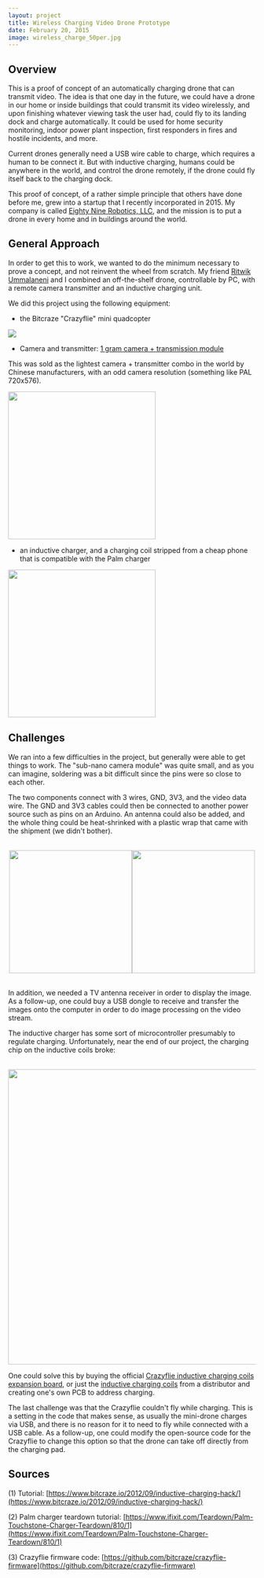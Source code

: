 ```yaml
---
layout: project
title: Wireless Charging Video Drone Prototype
date: February 20, 2015
image: wireless_charge_50per.jpg
---
```


## Overview
This is a proof of concept of an automatically charging drone that can transmit video. The idea is that one day in the future, we could have a drone in our home or inside buildings that could transmit its video wirelessly, and upon finishing whatever viewing task the user had, could fly to its landing dock and charge automatically. It could be used for home security monitoring, indoor power plant inspection, first responders in fires and hostile incidents, and more.

Current drones generally need a USB wire cable to charge, which requires a human to be connect it. But with inductive charging, humans could be anywhere in the world, and control the drone remotely, if the drone could fly itself back to the charging dock. 

This proof of concept, of a rather simple principle that others have done before me, grew into a startup that I recently incorporated in 2015. My company is called [Eighty Nine Robotics, LLC](http://www.eightyninerobotics.com), and the mission is to put a drone in every home and in buildings around the world. 


## General Approach

In order to get this to work, we wanted to do the minimum necessary to prove a concept, and not reinvent the wheel from scratch. My friend [Ritwik Ummalaneni](http://www.ritwiku.com) and I combined an off-the-shelf drone, controllable by PC, with a remote camera transmitter and an inductive charging unit. 


We did this project using the following equipment:

- the Bitcraze "Crazyflie" mini quadcopter

<img src="../../public/images/crazyflie_50per.jpg"> 

<br/>

- Camera and transmitter: [1 gram camera + transmission module](http://www.fpvhobby.com/143-sub-nano-combo-set.html)

This was sold as the lightest camera + transmitter combo in the world by Chinese manufacturers, with an odd camera resolution (something like PAL 720x576).

<img src="http://www.fpvhobby.com/img/p/143-353-large.jpg" width="300">

<br/>

- an inductive charger, and a charging coil stripped from a cheap phone that is compatible with the Palm charger

<img src="../../public/images/palm_charger.jpg" width="300">


## Challenges
We ran into a few difficulties in the project, but generally were able to get things to work. The "sub-nano camera module" was quite small, and as you can imagine, soldering was a bit difficult since the pins were so close to each other. 

The two components connect with 3 wires, GND, 3V3, and the video data wire. The GND and 3V3 cables could then be connected to another power source such as pins on an Arduino. An antenna could also be added, and the whole thing could be heat-shrinked with a plastic wrap that came with the shipment (we didn't bother).

<br/>

<center><img src="http://www.fpvhobby.com/img/p/143-354-thickbox.jpg" width="250"><img src="http://www.fpvhobby.com/img/p/143-380-thickbox.jpg" width="250"></center>

<br/>

In addition, we needed a TV antenna receiver in order to display the image. As a follow-up, one could buy a USB dongle to receive and transfer the images onto the computer in order to do image processing on the video stream.

The inductive charger has some sort of microcontroller presumably to regulate charging. Unfortunately, near the end of our project, the charging chip on the inductive coils broke: 

<br/>

<img src="../../public/images/crazyflie_broken_25per.jpg" width="600">

<br/>

One could solve this by buying the official [Crazyflie inductive charging coils expansion board](http://www.seeedstudio.com/depot/Crazyflie-20-Qi-inductive-charging-expansion-board-p-2112.html), or just the [inductive charging coils](http://www.digikey.com/product-search/en/inductors-coils-chokes/wireless-charging-coils/197928?WT.srch=1) from a distributor and creating one's own PCB to address charging.

The last challenge was that the Crazyflie couldn't fly while charging. This is a setting in the code that makes sense, as usually the mini-drone charges via USB, and there is no reason for it to need to fly while connected with a USB cable. As a follow-up, one could modify the open-source code for the Crazyflie to change this option so that the drone can take off directly from the charging pad.


## Sources
(1) Tutorial: [https://www.bitcraze.io/2012/09/inductive-charging-hack/](https://www.bitcraze.io/2012/09/inductive-charging-hack/)

(2) Palm charger teardown tutorial: [https://www.ifixit.com/Teardown/Palm-Touchstone-Charger-Teardown/810/1](https://www.ifixit.com/Teardown/Palm-Touchstone-Charger-Teardown/810/1)

(3) Crazyflie firmware code: [https://github.com/bitcraze/crazyflie-firmware](https://github.com/bitcraze/crazyflie-firmware)

